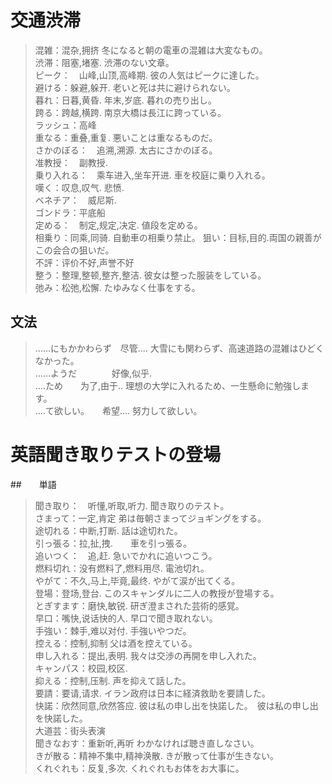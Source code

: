 # 交通渋滞
>混雑：混杂,拥挤  冬になると朝の電車の混雑は大変なもの。<br/>
>渋滞：阻塞,堵塞. 渋滞のない文章。<br/>
>ピーク：　山峰,山顶,高峰期. 彼の人気はピークに達した。<br/>
>避ける：躲避,躲开.  老いと死は共に避けられない。<br/>
>暮れ：日暮,黄昏. 年末,岁底.  暮れの売り出し。<br/>
>跨る：跨越,横跨.   南京大橋は長江に跨っている。<br/>
>ラッシュ：高峰<br/>
>重なる：重叠,重复.  悪いことは重なるものだ。<br/>
>さかのぼる：　追溯,溯源.  太古にさかのぼる。<br/>
>准教授：　副教授.<br/>
>乗り入れる：　乘车进入,坐车开进.  車を校庭に乗り入れる。<br/>
>嘆く：叹息,叹气.  悲愤.<br/>
>ベネチア：　威尼斯.<br/>
>ゴンドラ：平底船<br/>
>定める：　制定,规定,决定. 値段を定める。<br/>
>相乗り：同乘,同骑. 自動車の相乗り禁止。
>狙い：目标,目的.両国の親善がこの会合の狙いだ。<br/>
>不評：评价不好,声誉不好<br/>
>整う：整理,整顿,整齐,整洁.  彼女は整った服装をしている。<br/>
>弛み：松弛,松懈.  たゆみなく仕事をする。<br/>

## 文法
>……にもかかわらず　尽管....  大雪にも関わらず、高速道路の混雑はひどくなかった。<br/>
>……ようだ　　　　好像,似乎. <br/>
>....ため　　为了,由于..  理想の大学に入れるため、一生懸命に勉強します。<br/>
>....て欲しい。　　希望....  努力して欲しい。<br/>

# 英語聞き取りテストの登場
##　　単語
>聞き取り：　听懂,听取,听力. 聞き取りのテスト。<br/>
>さまって：一定,肯定 弟は毎朝さまってジョギングをする。<br/>
>途切れる：中断,打断. 話は途切れた。<br/>
>引っ張る：拉,扯,拽.　　車を引っ張る。<br/>
>追いつく：　追,赶. 急いでかれに追いつこう。<br/>
>燃料切れ：没有燃料了,燃料用尽. 電池切れ。<br/>
>やがて：不久,马上,毕竟,最终. やがて涙が出てくる。<br/>
>登場：登场,登台. このスキャンダルに二人の教授が登場する。<br/>
>とぎすます：磨快,敏锐. 研ぎ澄まされた芸術的感覚。　<br/>
>早口：嘴快,说话快的人. 早口で聞き取れない。<br/>
>手強い：棘手,难以对付. 手強いやつだ。<br/>
>控える：控制,抑制  父は酒を控えている。<br/>
>申し入れる：提出,表明. 我々は交渉の再開を申し入れた。<br/>
>キャンパス：校园,校区.<br/>
>抑える：控制,压制.  声を抑えて話した。<br/>
>要請：要请,请求.  イラン政府は日本に経済救助を要請した。<br/>
>快諾：欣然同意,欣然答应.  彼は私の申し出を快諾した。　彼は私の申し出を快諾した。<br/>
>大道芸：街头表演<br/>
>聞きなおす：重新听,再听 わかなければ聴き直しなさい。<br/>
>きが散る：精神不集中,精神涣散.  きが散って仕事が生きない。<br/>
>くれぐれも：反复,多次.  くれぐれもお体をお大事に。<br/>

